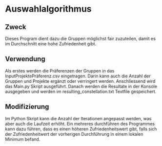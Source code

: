 # Auswahlalgorithmus
## Zweck
Dieses Program dient dazu die Gruppen möglichst fair zuzuteilen, damit es im Durchschnitt eine hohe Zufriedenheit gibt. 

## Verwendung
Als erstes werden die Präferenzen der Gruppen in das InputProjektePräferenz.csv eingetragen. Darin kann auch die Anzahl der Gruppen und Projekte ergänzt oder verringert werden. 
Anschliessend wird das Main.py Skript ausgeführt. Danach werden die Resultate in der Konsole ausgegeben und werden im resulting_constellation.txt Textfile gespeichert.   

## Modifizierung
Im Python Skript kann die Anzahl der Iterationen angepasst werden, was aber auch die Laufzeit erhöht.
Ein mehreres durchführen des Programmes kann dazu führen, dass es einen höheren Zufriedenheitswert gibt, falls sich der Zufriedenheitwert der vorherigen Durchführung in einem lokalen Minimum befand. 
